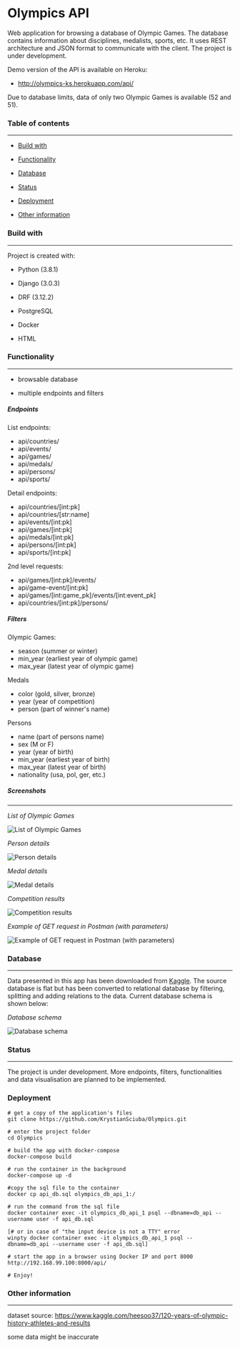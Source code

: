 # Olympics API

Web application for browsing a database of Olympic Games. The database contains information about disciplines, medalists, sports, etc. It uses REST architecture and JSON format to communicate with the client. The project is under development.

Demo version of the API is available on Heroku:
* http://olympics-ks.herokuapp.com/api/

Due to database limits, data of only two Olympic Games is available (52 and 51).

### Table of contents

---

* [Build with](#build-with)

* [Functionality](#functionality)

* [Database](#Database)

* [Status](#status)

* [Deployment](#deployment)

* [Other information](#other-information)

### Build with

---

Project is created with:

* Python (3.8.1)

* Django (3.0.3)

* DRF (3.12.2)

* PostgreSQL

* Docker

* HTML

### Functionality

---

* browsable database

* multiple endpoints and filters


##### _Endpoints_

List endpoints:
* api/countries/
* api/events/
* api/games/
* api/medals/
* api/persons/
* api/sports/

Detail endpoints:
* api/countries/[int:pk]
* api/countries/[str:name]
* api/events/[int:pk]
* api/games/[int:pk]
* api/medals/[int:pk]
* api/persons/[int:pk]
* api/sports/[int:pk]

2nd level requests:
* api/games/[int:pk]/events/
* api/game-event/[int:pk]
* api/games/[int:game_pk]/events/[int:event_pk] 
* api/countries/[int:pk]/persons/


##### _Filters_

Olympic Games:
* season (summer or winter)
* min_year (earliest year of olympic game)
* max_year (latest year of olympic game)

Medals
* color (gold, silver, bronze)
* year (year of competition)
* person (part of winner's name)

Persons
* name (part of persons name)
* sex (M or F)
* year (year of birth)
* min_year (earliest year of birth)
* max_year (latest year of birth)
* nationality (usa, pol, ger, etc.)

##### _Screenshots_

---

_List of Olympic Games_

![List of Olympic Games](https://raw.githubusercontent.com/KrystianSciuba/Olympics/master/readme_files/1_list-of-games.PNG)


_Person details_

![Person details](https://raw.githubusercontent.com/KrystianSciuba/Olympics/master/readme_files/2_person-detail.PNG)


_Medal details_

![Medal details](https://raw.githubusercontent.com/KrystianSciuba/Olympics/master/readme_files/3_medal-details.PNG)

_Competition results_

![Competition results](https://raw.githubusercontent.com/KrystianSciuba/Olympics/master/readme_files/4_game-events-winners.PNG)


_Example of GET request in Postman (with parameters)_

![Example of GET request in Postman (with parameters)](https://raw.githubusercontent.com/KrystianSciuba/Olympics/master/readme_files/5_postman-list.PNG)

### Database

---
Data presented in this app has been downloaded from
[Kaggle](#https://www.kaggle.com/heesoo37/120-years-of-olympic-history-athletes-and-results).
The source database is flat but has been converted to relational database by filtering, splitting and adding relations to the data. 
Current database schema is shown below:

_Database schema_

![Database schema](https://raw.githubusercontent.com/KrystianSciuba/Olympics/master/readme_files/6_database-schema.PNG)


### Status

---

The project is under development. More endpoints, filters, functionalities and data visualisation are planned to be implemented. 

### Deployment

```shell
# get a copy of the application's files
git clone https://github.com/KrystianSciuba/Olympics.git 

# enter the project folder
cd Olympics

# build the app with docker-compose
docker-compose build

# run the container in the background
docker-compose up -d

#copy the sql file to the container
docker cp api_db.sql olympics_db_api_1:/

# run the command from the sql file
docker container exec -it olympics_db_api_1 psql --dbname=db_api --username user -f api_db.sql

[# or in case of "the input device is not a TTY" error
winpty docker container exec -it olympics_db_api_1 psql --dbname=db_api --username user -f api_db.sql]

# start the app in a browser using Docker IP and port 8000
http://192.168.99.100:8000/api/ 

# Enjoy!
```

### Other information

---
dataset source:
https://www.kaggle.com/heesoo37/120-years-of-olympic-history-athletes-and-results

some data might be inaccurate
